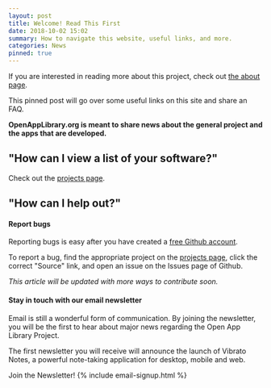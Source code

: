 ```yaml
---
layout: post
title: Welcome! Read This First
date: 2018-10-02 15:02
summary: How to navigate this website, useful links, and more.
categories: News
pinned: true
---
```


If you are interested in reading more about this project, check out [the about page](/about/).

This pinned post will go over some useful links on this site and share an FAQ.

**OpenAppLibrary.org is meant to share news about the general project and the apps that are developed.**

## "How can I view a list of your software?"

Check out the [projects page](/projects/).

## "How can I help out?"

#### Report bugs

Reporting bugs is easy after you have created a [free Github account](https://github.com/join).

To report a bug, find the appropriate project on the [projects page](/projects/), click the correct "Source" link, and open an issue on the Issues page of Github.

*This article will be updated with more ways to contribute soon.*

#### Stay in touch with our email newsletter

Email is still a wonderful form of communication. By joining the newsletter, you will be the first to hear about major news regarding the Open App Library Project.

The first newsletter you will receive will announce the launch of Vibrato Notes, a powerful note-taking application for desktop, mobile and web.

<span id="about-page-optin-heading">Join the Newsletter!</span>
{% include email-signup.html %}
